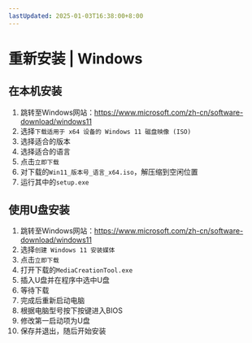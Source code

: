 ```yaml
---
lastUpdated: 2025-01-03T16:38:00+8:00
---
```


# 重新安装 | Windows

## 在本机安装

1. 跳转至Windows网站：<https://www.microsoft.com/zh-cn/software-download/windows11>
2. 选择`下载适用于 x64 设备的 Windows 11 磁盘映像 (ISO)`
3. 选择适合的版本
4. 选择适合的语言
5. 点击`立即下载`
6. 对下载的`Win11_版本号_语言_x64.iso`，解压缩到空闲位置
7. 运行其中的`setup.exe`

## 使用U盘安装

1. 跳转至Windows网站：<https://www.microsoft.com/zh-cn/software-download/windows11>
2. 选择`创建 Windows 11 安装媒体`
3. 点击`立即下载`
4. 打开下载的`MediaCreationTool.exe`
5. 插入U盘并在程序中选中U盘
6. 等待下载
7. 完成后重新启动电脑
8. 根据电脑型号按下按键进入BIOS
9. 修改第一启动项为U盘
10. 保存并退出，随后开始安装
